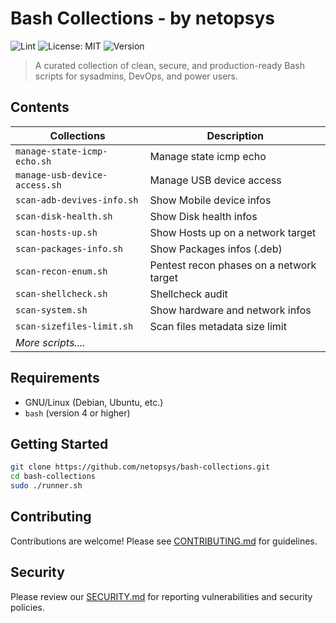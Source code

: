 # Bash Collections - by netopsys

![Lint](https://github.com/netopsys/bash-collections/actions/workflows/lint.yml/badge.svg?style=flat-square&logoColor=white)
![License: MIT](https://img.shields.io/badge/License-MIT-blue.svg?style=flat-square&logo=opensourceinitiative&logoColor=white)
![Version](https://img.shields.io/badge/version-0.23.0-blue.svg?style=flat-square&logoColor=white)

> A curated collection of clean, secure, and production-ready Bash scripts for sysadmins, DevOps, and power users.

## Contents

| Collections                   | Description                                                            |
|-------------------------------|------------------------------------------------------------------------|
| `manage-state-icmp-echo.sh`   | Manage state icmp echo                                                 |
| `manage-usb-device-access.sh` | Manage USB device access                                               |
| `scan-adb-devives-info.sh`    | Show Mobile device infos                                               | 
| `scan-disk-health.sh`         | Show Disk health infos                                                 |
| `scan-hosts-up.sh`            | Show Hosts up on a network target                                      |
| `scan-packages-info.sh`       | Show Packages infos (.deb)                                             |
| `scan-recon-enum.sh`          | Pentest recon phases on a network target                               |
| `scan-shellcheck.sh`          | Shellcheck audit                                                       |
| `scan-system.sh`              | Show hardware and network infos                                        |
| `scan-sizefiles-limit.sh`     | Scan files metadata size limit                                         |
| _More scripts...._            |                                                                        |

## Requirements

- GNU/Linux (Debian, Ubuntu, etc.)
- `bash` (version 4 or higher)

## Getting Started

```bash
git clone https://github.com/netopsys/bash-collections.git
cd bash-collections
sudo ./runner.sh
```
## Contributing

Contributions are welcome! Please see [CONTRIBUTING.md](https://github.com/netopsys/bash-collections.git/blob/main/CONTRIBUTING.md) for guidelines.

## Security

Please review our [SECURITY.md](https://github.com/netopsys/bash-collections.git/blob/main/SECURITY.md) for reporting vulnerabilities and security policies.